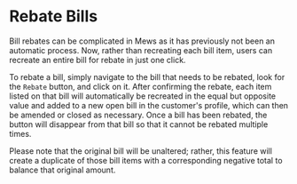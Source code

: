 # Rebate Bills

Bill rebates can be complicated in Mews as it has previously not been an automatic process. Now, rather than recreating each bill item, users can recreate an entire bill for rebate in just one click.

To rebate a bill, simply navigate to the bill that needs to be rebated, look for the `Rebate` button, and click on it. After confirming the rebate, each item listed on that bill will automatically be recreated in the equal but opposite value and added to a new open bill in the customer's profile, which can then be amended or closed as necessary. Once a bill has been rebated, the button will disappear from that bill so that it cannot be rebated multiple times.

Please note that the original bill will be unaltered; rather, this feature will create a duplicate of those bill items with a corresponding negative total to balance that original amount.  


